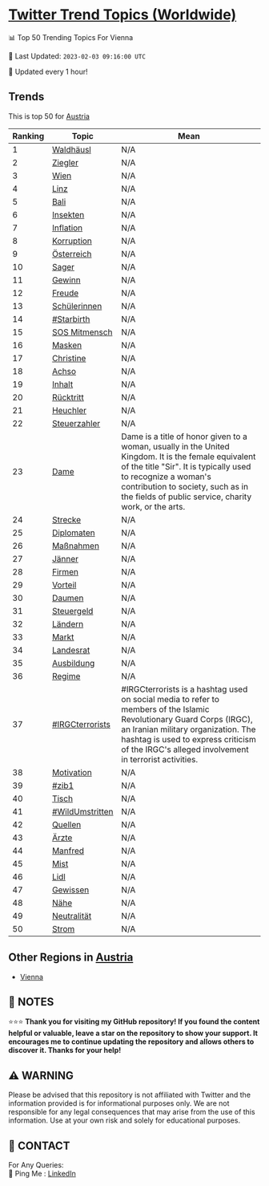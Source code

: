 [Twitter Trend Topics (Worldwide)](https://github.com/ErcinDedeoglu/Twitter-Trend-Topics)
==========


📊 Top 50 Trending Topics For Vienna

📆 Last Updated: `2023-02-03 09:16:00 UTC`

🔧 Updated every 1 hour!


## Trends

This is top 50 for [Austria](</Austria>)

| Ranking | Topic | Mean |
| ------- | ------------ | ------------ |
| 1 | [Waldhäusl](http://twitter.com/search?q=Waldh%c3%a4usl) | N/A |
| 2 | [Ziegler](http://twitter.com/search?q=Ziegler) | N/A |
| 3 | [Wien](http://twitter.com/search?q=Wien) | N/A |
| 4 | [Linz](http://twitter.com/search?q=Linz) | N/A |
| 5 | [Bali](http://twitter.com/search?q=Bali) | N/A |
| 6 | [Insekten](http://twitter.com/search?q=Insekten) | N/A |
| 7 | [Inflation](http://twitter.com/search?q=Inflation) | N/A |
| 8 | [Korruption](http://twitter.com/search?q=Korruption) | N/A |
| 9 | [Österreich](http://twitter.com/search?q=%c3%96sterreich) | N/A |
| 10 | [Sager](http://twitter.com/search?q=Sager) | N/A |
| 11 | [Gewinn](http://twitter.com/search?q=Gewinn) | N/A |
| 12 | [Freude](http://twitter.com/search?q=Freude) | N/A |
| 13 | [Schülerinnen](http://twitter.com/search?q=Sch%c3%bclerinnen) | N/A |
| 14 | [#Starbirth](http://twitter.com/search?q=%23Starbirth) | N/A |
| 15 | [SOS Mitmensch](http://twitter.com/search?q=SOS+Mitmensch) | N/A |
| 16 | [Masken](http://twitter.com/search?q=Masken) | N/A |
| 17 | [Christine](http://twitter.com/search?q=Christine) | N/A |
| 18 | [Achso](http://twitter.com/search?q=Achso) | N/A |
| 19 | [Inhalt](http://twitter.com/search?q=Inhalt) | N/A |
| 20 | [Rücktritt](http://twitter.com/search?q=R%c3%bccktritt) | N/A |
| 21 | [Heuchler](http://twitter.com/search?q=Heuchler) | N/A |
| 22 | [Steuerzahler](http://twitter.com/search?q=Steuerzahler) | N/A |
| 23 | [Dame](http://twitter.com/search?q=Dame) | Dame is a title of honor given to a woman, usually in the United Kingdom. It is the female equivalent of the title "Sir". It is typically used to recognize a woman's contribution to society, such as in the fields of public service, charity work, or the arts. |
| 24 | [Strecke](http://twitter.com/search?q=Strecke) | N/A |
| 25 | [Diplomaten](http://twitter.com/search?q=Diplomaten) | N/A |
| 26 | [Maßnahmen](http://twitter.com/search?q=Ma%c3%9fnahmen) | N/A |
| 27 | [Jänner](http://twitter.com/search?q=J%c3%a4nner) | N/A |
| 28 | [Firmen](http://twitter.com/search?q=Firmen) | N/A |
| 29 | [Vorteil](http://twitter.com/search?q=Vorteil) | N/A |
| 30 | [Daumen](http://twitter.com/search?q=Daumen) | N/A |
| 31 | [Steuergeld](http://twitter.com/search?q=Steuergeld) | N/A |
| 32 | [Ländern](http://twitter.com/search?q=L%c3%a4ndern) | N/A |
| 33 | [Markt](http://twitter.com/search?q=Markt) | N/A |
| 34 | [Landesrat](http://twitter.com/search?q=Landesrat) | N/A |
| 35 | [Ausbildung](http://twitter.com/search?q=Ausbildung) | N/A |
| 36 | [Regime](http://twitter.com/search?q=Regime) | N/A |
| 37 | [#IRGCterrorists](http://twitter.com/search?q=%23IRGCterrorists) | #IRGCterrorists is a hashtag used on social media to refer to members of the Islamic Revolutionary Guard Corps (IRGC), an Iranian military organization. The hashtag is used to express criticism of the IRGC's alleged involvement in terrorist activities. |
| 38 | [Motivation](http://twitter.com/search?q=Motivation) | N/A |
| 39 | [#zib1](http://twitter.com/search?q=%23zib1) | N/A |
| 40 | [Tisch](http://twitter.com/search?q=Tisch) | N/A |
| 41 | [#WildUmstritten](http://twitter.com/search?q=%23WildUmstritten) | N/A |
| 42 | [Quellen](http://twitter.com/search?q=Quellen) | N/A |
| 43 | [Ärzte](http://twitter.com/search?q=%c3%84rzte) | N/A |
| 44 | [Manfred](http://twitter.com/search?q=Manfred) | N/A |
| 45 | [Mist](http://twitter.com/search?q=Mist) | N/A |
| 46 | [Lidl](http://twitter.com/search?q=Lidl) | N/A |
| 47 | [Gewissen](http://twitter.com/search?q=Gewissen) | N/A |
| 48 | [Nähe](http://twitter.com/search?q=N%c3%a4he) | N/A |
| 49 | [Neutralität](http://twitter.com/search?q=Neutralit%c3%a4t) | N/A |
| 50 | [Strom](http://twitter.com/search?q=Strom) | N/A |



## Other Regions in [Austria](</Austria>)

* [Vienna](</Austria/Vienna.md>)



## 📝 NOTES

⭐⭐⭐ **Thank you for visiting my GitHub repository! If you found the content helpful or valuable, leave a star on the repository to show your support. It encourages me to continue updating the repository and allows others to discover it. Thanks for your help!**


## ⚠️ WARNING

Please be advised that this repository is not affiliated with Twitter and the information provided is for informational purposes only. We are not responsible for any legal consequences that may arise from the use of this information. Use at your own risk and solely for educational purposes.


## 📨 CONTACT

 For Any Queries:  
            🏓 Ping Me : [LinkedIn](https://www.linkedin.com/in/ercindedeoglu/)
